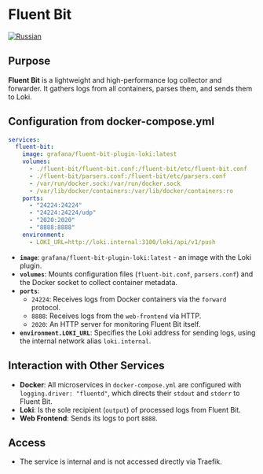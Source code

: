 # Fluent Bit
[![Russian](https://img.shields.io/badge/lang-Russian-blue.svg)](../../../ru/infra/fluent-bit/index.md)

## Purpose

**Fluent Bit** is a lightweight and high-performance log collector and forwarder. It gathers logs from all containers, parses them, and sends them to Loki.

## Configuration from docker-compose.yml

```yaml
services:
  fluent-bit:
    image: grafana/fluent-bit-plugin-loki:latest
    volumes:
      - ./fluent-bit/fluent-bit.conf:/fluent-bit/etc/fluent-bit.conf
      - ./fluent-bit/parsers.conf:/fluent-bit/etc/parsers.conf
      - /var/run/docker.sock:/var/run/docker.sock
      - /var/lib/docker/containers:/var/lib/docker/containers:ro
    ports:
      - "24224:24224"
      - "24224:24224/udp"
      - "2020:2020"
      - "8888:8888"
    environment:
      - LOKI_URL=http://loki.internal:3100/loki/api/v1/push
```

-   **`image`**: `grafana/fluent-bit-plugin-loki:latest` - an image with the Loki plugin.
-   **`volumes`**: Mounts configuration files (`fluent-bit.conf`, `parsers.conf`) and the Docker socket to collect container metadata.
-   **`ports`**:
    -   `24224`: Receives logs from Docker containers via the `forward` protocol.
    -   `8888`: Receives logs from the `web-frontend` via HTTP.
    -   `2020`: An HTTP server for monitoring Fluent Bit itself.
-   **`environment.LOKI_URL`**: Specifies the Loki address for sending logs, using the internal network alias `loki.internal`.

## Interaction with Other Services

-   **Docker**: All microservices in `docker-compose.yml` are configured with `logging.driver: "fluentd"`, which directs their `stdout` and `stderr` to Fluent Bit.
-   **Loki**: Is the sole recipient (`output`) of processed logs from Fluent Bit.
-   **Web Frontend**: Sends its logs to port `8888`.

## Access

-   The service is internal and is not accessed directly via Traefik.
